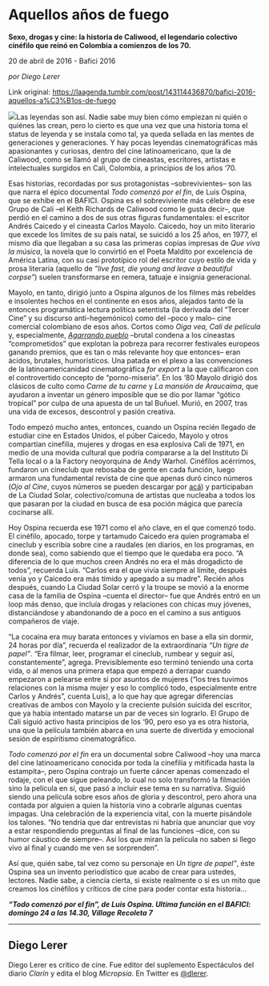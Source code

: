 # Aquellos años de fuego

**Sexo, drogas y cine: la
historia de Caliwood, el legendario colectivo cinéfilo que reinó en Colombia a comienzos de los 70.**

20 de abril de 2016 - Bafici 2016

_por Diego Lerer_

Link original: https://laagenda.tumblr.com/post/143114436870/bafici-2016-aquellos-a%C3%B1os-de-fuego

![](https://64.media.tumblr.com/02584db532287efc1c39f83a75ff9627/tumblr_inline_pjzvsd7VnA1t6q87u_500.jpg)Las leyendas son así.
Nadie sabe muy bien cómo empiezan ni quién o quiénes las crean,
pero lo cierto es que una vez que una historia toma el status de
leyenda y se instala como tal, ya queda sellada en las mentes de
generaciones y generaciones. Y hay pocas leyendas cinematográficas
más apasionantes y curiosas, dentro del cine latinoamericano, que la
de Caliwood, como se llamó al grupo de cineastas, escritores,
artistas e intelectuales surgidos en Cali, Colombia, a principios de
los años ‘70.

Esas historias, recordadas
por sus protagonistas –sobrevivientes– son las que narra el épico
documental *Todo comenzó por el fin*,
de Luis Ospina, que se exhibe en el BAFICI. Ospina es el
sobreviviente más célebre de ese Grupo de Cali –el Keith Richards
de Caliwood como le gusta decir–, que perdió en el camino a dos de
sus otras figuras fundamentales: el escritor Andrés Caicedo y el
cineasta Carlos Mayolo. Caicedo, hoy un mito literario que excede los
límites de su país natal, se suicidó a los 25 años, en 1977, el
mismo día que llegaban a su casa las primeras copias impresas de *Que viva la música*,
la novela que lo convirtió en el Poeta Maldito por excelencia de
América Latina, con su casi prototípico rol del escritor cuyo
estilo de vida y prosa literaria (aquello de *”live
fast, die young and leave a beautiful corpse”*)
suelen transformarse en remera, tatuaje e insignia generacional.

Mayolo, en tanto, dirigió
junto a Ospina algunos de los filmes más rebeldes e insolentes
hechos en el continente en esos años, alejados tanto de la entonces
programática lectura política setentista (la derivada del “Tercer
Cine” y su discurso anti-hegemónico) como del –poco y malo– cine
comercial colombiano de esos años. Cortos como *Oiga
vea, Cali de película* y,
especialmente, [*Agarrando pueblo*](https://www.youtube.com/embed/szqPmaZ7KdQ)
–brutal condena a los cineastas “comprometidos” que explotan la
pobreza para recorrer festivales europeos ganando premios, que es tan
o más relevante hoy que entonces– eran ácidos, brutales,
humorísticos. Una patada en el plexo a las convenciones de la
latinoamericanidad cinematográfica *for export*
a la que calificaron con el controvertido concepto de
“porno-miseria”. En los ‘80 Mayolo dirigió dos clásicos de
culto como *Carne de tu carne*
y *La mansión de Araucaíma*,
que ayudaron a inventar un género imposible que se dio por llamar
“gótico tropical” por culpa de una apuesta de un tal Buñuel.
Murió, en 2007, tras una vida de excesos, descontrol y pasión
creativa.

  


Todo empezó mucho antes,
entonces, cuando un Ospina recién llegado de estudiar cine en
Estados Unidos, el púber Caicedo, Mayolo y otros compartían
cinefilia, mujeres y drogas en esa explosiva Cali de 1971, en medio
de una movida cultural que podría compararse a la del Instituto Di
Tella local o a la Factory neoyorquina de Andy Warhol. Cinéfilos
acérrimos, fundaron un cineclub que rebosaba de gente en cada
función, luego armaron una fundamental revista de cine que apenas
duró cinco números (*Ojo al Cine*,
cuyos números se pueden descargar por [acá](http://www.luisospina.com/archivo/grupo-de-cali/revista-ojo-al-cine/))
y participaban de La Ciudad Solar, colectivo/comuna de artistas que
nucleaba a todos los que pasaran por la ciudad en busca de esa poción
mágica que parecía cocinarse allí.

Hoy Ospina recuerda ese
1971 como el año clave, en el que comenzó todo. El cinéfilo,
apocado, torpe y tartamudo Caicedo era quien programaba el cineclub y
escribía sobre cine a raudales (en diarios, en los programas, en
donde sea), como sabiendo que el tiempo que le quedaba era poco. “A
diferencia de lo que muchos creen Andrés no era el más drogadicto
de todos”, recuerda Luis. “Carlos era el que vivía siempre al
límite, después venía yo y Caicedo era más tímido y apegado a su
madre”. Recién años después, cuando La Ciudad Solar cerró y la
troupe se movió a la enorme casa de la familia de Ospina –cuenta el
director– fue que Andrés entró en un loop más denso, que incluía
drogas y relaciones con chicas muy jóvenes, distanciándose y
abandonando de a poco en el camino a sus antiguos compañeros de
viaje.

“La cocaína era muy
barata entonces y vivíamos en base a ella sin dormir, 24 horas por
día”, recuerda el realizador de la extraordinaria *“Un
tigre de papel”*. “Era filmar, leer,
programar el cineclub, rumbear y seguir así, constantemente”,
agrega. Previsiblemente eso terminó teniendo una corta vida, o al
menos una primera etapa que empezó a derrapar cuando empezaron a
pelearse entre sí por asuntos de mujeres (“los tres tuvimos
relaciones con la misma mujer y eso lo complicó todo, especialmente
entre Carlos y Andrés”, cuenta Luis), a lo que hay que agregar
diferencias creativas de ambos con Mayolo y la creciente pulsión
suicida del escritor, que ya había intentado matarse un par de veces
sin lograrlo. El Grupo de Cali siguió activo hasta principios de los
‘90, pero eso ya es otra historia, una que la película también
abarca en una suerte de divertida y emocional sesión de espiritismo
cinematográfico.

*Todo comenzó por el
fin* era un documental sobre Caliwood –hoy
una marca del cine latinoamericano conocida por toda la cinefilia y
mitificada hasta la estampita–, pero Ospina contrajo un fuerte
cáncer apenas comenzado el rodaje, con el que sigue peleando, lo
cual no solo transformó la filmación sino la película en sí, que
pasó a incluir ese tema en su narrativa. Siguió siendo una película
sobre esos años de gloria y descontrol, pero ahora una contada por
alguien a quien la historia vino a cobrarle algunas cuentas impagas.
Una celebración de la experiencia vital, con la muerte pisándole
los talones. “No tendría que dar entrevistas ni habría que
anunciar que voy a estar respondiendo preguntas al final de las
funciones –dice, con su humor cáustico de siempre–. Así los que
miran la película no saben si llego vivo al final y cuando me ven se
sorprenden”.

Así que, quién sabe, tal
vez como su personaje en *Un tigre de
papel”*, éste Ospina sea un invento
periodístico que acabo de crear para ustedes, lectores. Nadie sabe,
a ciencia cierta, si existe realmente o si es un mito que creamos los
cinéfilos y críticos de cine para poder contar esta historia…

  


***“Todo comenzó por
el fin”, de Luis Ospina. Ultima función en
el BAFICI: domingo 24 a las 14.30, Village Recoleta 7***



---

 Diego Lerer
------------

 Diego Lerer es crítico de cine. Fue editor del suplemento Espectáculos del diario *Clarín* y edita el blog *Micropsia*. En Twitter es [@dlerer](https://twitter.com/dlerer). 


